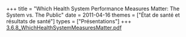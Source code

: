 +++
title = "Which Health System Performance Measures Matter: The System vs. The Public"
date = 2011-04-16
themes = ["État de santé et résultats de santé"]
types = ["Présentations"]
+++
[3.6.8\_WhichHealthSystemMeasuresMatter.pdf](/files/3.6.8_WhichHealthSystemMeasuresMatter.pdf)
